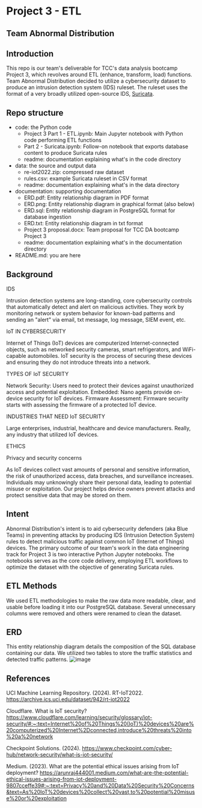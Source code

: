 # Project 3 - ETL
## Team Abnormal Distribution

## Introduction

This repo is our team's deliverable for TCC's data analysis bootcamp Project 3, which revolves around ETL (enhance, transform, load) functions. Team Abnormal Distribution decided to utilize a cybersecurity dataset to produce an intrusion detection system (IDS) ruleset. The ruleset uses the format of a very broadly utilized open-source IDS, <a href=https://suricata.io/>Suricata</a>.

## Repo structure

* code: the Python code
  * Project 3 Part 1 - ETL.ipynb: Main Jupyter notebook with Python code performing ETL functions
  * Part 2 - Suricata.ipynb: Follow-on notebook that exports database content to produce Suricata rules
  * readme: documentation explaining what's in the code directory
* data: the source and output data
  * re-iot2022.zip: compressed raw dataset
  * rules.csv: example Suricata ruleset in CSV format
  * readme: documentation explaining what's in the data directory
* documentation: supporting documentation
  * ERD.pdf: Entity relationship diagram in PDF format
  * ERD.png: Entity relationship diagram in graphical format (also below)
  * ERD.sql: Entity relationship diagram in PostgreSQL format for database ingestion
  * ERD.txt: Entity relationship diagram in txt format
  * Project 3 proposal.docx: Team proposal for TCC DA bootcamp Project 3
  * readme: documentation explaining what's in the documentation directory
* README.md: you are here

## Background

IDS

Intrusion detection systems are long-standing, core cybersecurity controls that automatically detect and alert on malicious activities. They work by monitoring network or system behavior for known-bad patterns and sending an "alert" via email, txt message, log message, SIEM event, etc.

IoT IN CYBERSECURITY

Internet of Things (IoT) devices are computerized Internet-connected objects, such as networked security cameras, smart refrigerators, and WiFi-
capable automobiles.  IoT security is the process of securing these devices and ensuring they do not introduce threats into a network.

TYPES OF IoT SECURITY

Network Security: Users need to protect their devices against unauthorized access and potential exploitation.
Embedded: Nano agents provide on-device security for IoT devices. 
Firmware Assessment: Firmware security starts with assessing the firmware of a protected IoT device.

INDUSTRIES THAT NEED IoT SECURITY

Large enterprises, industrial, healthcare and device manufacturers. Really, any industry that utilized IoT devices.

ETHICS

Privacy and security concerns

As IoT devices collect vast amounts of personal and sensitive information, the risk of unauthorized access, data breaches, and surveillance increases. Individuals may unknowingly share their personal data, leading to potential misuse or exploitation. Our project helps device owners prevent attacks and protect sensitive data that may be stored on them.

## Intent

Abnormal Distribution's intent is to aid cybersecurity defenders (aka Blue Teams) in preventing attacks by producing IDS (Intrusion 
Detection System) rules to detect malicious traffic against common IoT (Internet of Things) devices. The primary outcome of our team's work in 
the data engineering track for Project 3 is two interactive Python Jupyter notebooks.  The notebooks serves as the core code 
delivery, employing ETL workflows to optimize the dataset with the objective of generating Suricata rules.

## ETL Methods

We used ETL methodologies to make the raw data more readable, clear, and usable before loading it into our PostgreSQL database. Several unnecessary columns were removed and others were renamed to clean the dataset.

## ERD
This entity relationship diagram details the composition of the SQL database containing our data. We utilized two tables to store the traffic statistics and detected traffic patterns.
![image](https://github.com/Matendy12/Project-3/assets/143640261/fd165dc1-2541-4245-8639-090e3c758af1)

## References

UCI Machine Learning Repository. (2024). 
RT-IoT2022.  https://archive.ics.uci.edu/dataset/942/rt-iot2022

Cloudflare.  What is IoT security?
https://www.cloudflare.com/learning/security/glossary/iot-security/#:~:text=Internet%20of%20Things%20(IoT)%20devices%20are%20computerized%20Internet%2Dconnected,introduce%20threats%20into%20a%20network

Checkpoint Solutions. (2024).
https://www.checkpoint.com/cyber-hub/network-security/what-is-iot-security/

Medium. (2023).
What are the potential ethical issues arising from IoT deployment?
https://arunraj444001.medium.com/what-are-the-potential-ethical-issues-arising-from-iot-deployment-9807cceffe39#:~:text=Privacy%20and%20Data%20Security%20Concerns&text=As%20IoT%20devices%20collect%20vast,to%20potential%20misuse%20or%20exploitation
